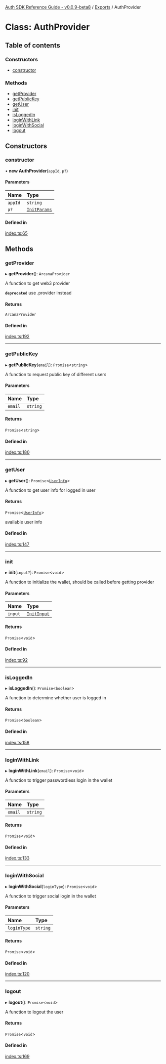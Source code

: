 [Auth SDK Reference Guide - v0.0.9-beta8](../README.md) / [Exports](../modules.md) / AuthProvider

# Class: AuthProvider

## Table of contents

### Constructors

- [constructor](AuthProvider.md#constructor)

### Methods

- [getProvider](AuthProvider.md#getprovider)
- [getPublicKey](AuthProvider.md#getpublickey)
- [getUser](AuthProvider.md#getuser)
- [init](AuthProvider.md#init)
- [isLoggedIn](AuthProvider.md#isloggedin)
- [loginWithLink](AuthProvider.md#loginwithlink)
- [loginWithSocial](AuthProvider.md#loginwithsocial)
- [logout](AuthProvider.md#logout)

## Constructors

### constructor

• **new AuthProvider**(`appId`, `p?`)

#### Parameters

| Name    | Type                                        |
| :------ | :------------------------------------------ |
| `appId` | `string`                                    |
| `p?`    | [`InitParams`](../interfaces/InitParams.md) |

#### Defined in

[index.ts:65](https://github.com/arcana-network/auth/blob/main/src/index.ts#L65)

## Methods

### getProvider

▸ **getProvider**(): `ArcanaProvider`

A function to get web3 provider

**`deprecated`** use .provider instead

#### Returns

`ArcanaProvider`

#### Defined in

[index.ts:192](https://github.com/arcana-network/auth/blob/main/src/index.ts#L192)

---

### getPublicKey

▸ **getPublicKey**(`email`): `Promise`<`string`\>

A function to request public key of different users

#### Parameters

| Name    | Type     |
| :------ | :------- |
| `email` | `string` |

#### Returns

`Promise`<`string`\>

#### Defined in

[index.ts:180](https://github.com/arcana-network/auth/blob/main/src/index.ts#L180)

---

### getUser

▸ **getUser**(): `Promise`<[`UserInfo`](../interfaces/UserInfo.md)\>

A function to get user info for logged in user

#### Returns

`Promise`<[`UserInfo`](../interfaces/UserInfo.md)\>

available user info

#### Defined in

[index.ts:147](https://github.com/arcana-network/auth/blob/main/src/index.ts#L147)

---

### init

▸ **init**(`input?`): `Promise`<`void`\>

A function to initialize the wallet, should be called before getting provider

#### Parameters

| Name    | Type                                      |
| :------ | :---------------------------------------- |
| `input` | [`InitInput`](../interfaces/InitInput.md) |

#### Returns

`Promise`<`void`\>

#### Defined in

[index.ts:92](https://github.com/arcana-network/auth/blob/main/src/index.ts#L92)

---

### isLoggedIn

▸ **isLoggedIn**(): `Promise`<`boolean`\>

A function to determine whether user is logged in

#### Returns

`Promise`<`boolean`\>

#### Defined in

[index.ts:158](https://github.com/arcana-network/auth/blob/main/src/index.ts#L158)

---

### loginWithLink

▸ **loginWithLink**(`email`): `Promise`<`void`\>

A function to trigger passwordless login in the wallet

#### Parameters

| Name    | Type     |
| :------ | :------- |
| `email` | `string` |

#### Returns

`Promise`<`void`\>

#### Defined in

[index.ts:133](https://github.com/arcana-network/auth/blob/main/src/index.ts#L133)

---

### loginWithSocial

▸ **loginWithSocial**(`loginType`): `Promise`<`void`\>

A function to trigger social login in the wallet

#### Parameters

| Name        | Type     |
| :---------- | :------- |
| `loginType` | `string` |

#### Returns

`Promise`<`void`\>

#### Defined in

[index.ts:120](https://github.com/arcana-network/auth/blob/main/src/index.ts#L120)

---

### logout

▸ **logout**(): `Promise`<`void`\>

A function to logout the user

#### Returns

`Promise`<`void`\>

#### Defined in

[index.ts:169](https://github.com/arcana-network/auth/blob/main/src/index.ts#L169)
